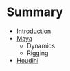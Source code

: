 # Summary

* [Introduction](README.md)
* [Maya](maya.md)
   * Dynamics
   * Rigging
* [Houdini](houdini.md)

